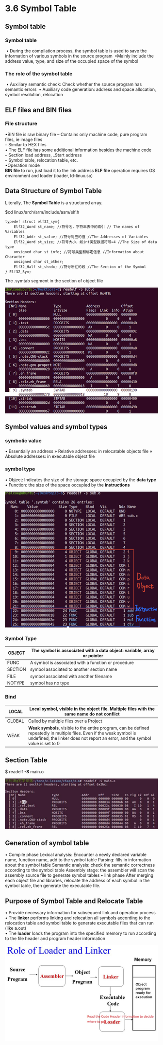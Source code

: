 # 3.6  Symbol Table



## Symbol table

### Symbol table

​	• During the compilation process, the symbol table is used to save the information of various symbols in the source program
​	•Mainly include the address value, type, and size of the occupied space of the symbol

### The role of the symbol table

​	• Auxiliary semantic check: Check whether the source program has semantic errors
​	• Auxiliary code generation: address and space allocation, symbol resolution, relocation

## ELF files and BIN files

### File structure

•BIN file is raw binary file
	– Contains only machine code, pure program files, ie image files  
	– Similar to HEX files  
• The ELF file has some additional information besides the machine code  
	– Section load address, _Start address  
	– Symbol table, relocation table, etc.  
•Operation mode  
	**BIN file** to run, just load it to the link address
	**ELF file** operation requires OS environment and loader (loader, ld-linux.so)



## Data Structure of Symbol Table

Literally, The **Symbol Table** is a structured array.

$cd linux/arch/arm/include/asm/elf.h

```
typedef struct elf32_sym{ 
	Elf32_Word st_name; //符号名，字符串表中的索引 // The names of Variables
	Elf32_Addr st_value; //符号对应的值 //The Addresses of Variables
	Elf32_Word st_size; //符号大小，如int类型数据符号=4 //The Size of data type
	unsigned char st_info; //符号类型和绑定信息 //Information about Character
	unsigned char st_other; 
	Elf32_Half st_shndx; //符号所在的段 //The Section of the Symbol
} Elf32_Sym;
```

The .symtab segment in the section of object file

![01](https://github.com/knightsummon/02-Computer-underlying-programming-and-system-optimization/blob/main/03%20Compile%20Linking%20and%20Run%20the%20Program/3.6%20Character%20Table.assets/01.jpg)

## Symbol values and symbol types

### symbolic value

• Essentially an address
» Relative addresses: in relocatable objects file
» Absolute addresses: in executable object file

### symbol type

• Object: Indicates the size of the storage space occupied by the **data type**
• Function: the size of the space occupied by the **instructions**

![02](https://github.com/knightsummon/02-Computer-underlying-programming-and-system-optimization/blob/main/03%20Compile%20Linking%20and%20Run%20the%20Program/3.6%20Character%20Table.assets/02.jpg)

### Symbol Type

| OBJECT  | The symbol is associated with a data object: variable, array or pointer |
| ------- | ------------------------------------------------------------ |
| FUNC    | A symbol is associated with a function or procedure          |
| SECTION | symbol associated to another section name                    |
| FILE    | symbol associated with another filename                      |
| NOTYPE  | symbol has no type                                           |

### Bind

| LOCAL  | Local symbol, visible in the object file. Multiple files with the same name do not conflict |
| ------ | ------------------------------------------------------------ |
| GLOBAL | Called by multiple files over a Project                      |
| WEAK   | **Weak symbols**, visible to the entire program, can be defined repeatedly in multiple files. Even if the weak symbol is undefined, the linker does not report an error, and the symbol value is set to 0 |



## Section Table

$ readelf **-S** main.o 

![03](https://github.com/knightsummon/02-Computer-underlying-programming-and-system-optimization/blob/main/03%20Compile%20Linking%20and%20Run%20the%20Program/3.6%20Character%20Table.assets/03.jpg)

## Generation of symbol table

• Compile phase
	Lexical analysis: Encounter a newly declared variable name, function name, add to the symbol table
	Parsing: fills in information about the symbol table
	Semantic analysis: check the semantic correctness according to the symbol table
	Assembly stage: the assembler will scan the assembly source file to generate symbol tables
• link phase
	After merging each object file and libraries, relocate the address of each symbol in the symbol table, then generate the executable file.

## Purpose of Symbol Table and Relocate Table

• Provide necessary information for subsequent link and operation process  
• The **linker** performs linking and relocation all symbols according to the relocation table and symbol table to generate executable files that can run (like a.out)  
• The **loader** loads the program into the specified memory to run according to the file header and program header information  

![04](https://github.com/knightsummon/02-Computer-underlying-programming-and-system-optimization/blob/main/03%20Compile%20Linking%20and%20Run%20the%20Program/3.6%20Character%20Table.assets/04.jpg)
